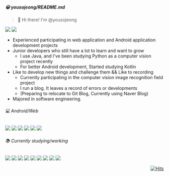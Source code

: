 ##### 😀 yousojeong/README.md

> 👋 Hi there! I'm @yousojeong

<!-- <span><a href="https://blog.naver.com/hielosan" target="_blank"><img src="https://img.shields.io/badge/Blog-03C75A?style=flat-square&logo=Naver&logoColor=white"/></a></span>
<span><a href="https://yousojeong.github.io" target="_blank"><img src="https://img.shields.io/badge/Blog-181717?style=flat-square&logo=Github&logoColor=white"/></a></span> -->
<span><a href="mailto:hielosan@naver.com"><img src="https://img.shields.io/badge/Naver mail-03C75A?style=flat-square&logo=Gmail&logoColor=white"/></a></span>
<span><a href="mailto:hielosan6@gmail.com"><img src="https://img.shields.io/badge/hielosan6@gmail.com-EA4335?style=flat-square&logo=Gmail&logoColor=white"/></a></span>
<!-- <span><img src="https://img.shields.io/badge/sojeong you-0A66C2?style=flat-square&logo=LinkedIn&logoColor=white"/></span> -->
<!-- <img src="https://img.shields.io/badge/sojeong you-0A66C2?style=flat-square&logo=LinkedIn&logoColor=white"/> -->
<!-- <img src="https://img.shields.io/badge/Discord-5865F2?style=flat-square&logo=Discord&logoColor=white"/> -->

<!-- - Experienced participating in web application and Android application development projects
  - (Work experience with 3 webs, 1 Android, 1 computer vision)
- Junior developers who still have a lot to learn and want to grow
  - I use Java, I've been studying Python as a computer vision project recently
  - For better Android development, Started studying Kotlin
- Like to developing new things and challenge them && Like to recording 
  - Recently, Studying and developing the computer vision image recognition field
  - I run a blog. It leaves a record of errors or developments
  - (Preparing to relocate to Git Blog, Currently using Naver Blog)
- Majored in software engineering. -->

- Experienced participating in web application and Android application development projects
- Junior developers who still have a lot to learn and want to grow
  - I use Java, and I've been studying Python as a computer vision project recently
  - For better Android development, Started studying Kotlin
- Like to develop new things and challenge them && Like to recording 
  - Currently participating in the computer vision image recognition field project
  - I run a blog. It leaves a record of errors or developments
  - (Preparing to relocate to Git Blog, Currently using Naver Blog)
- Majored in software engineering.
<!--   - (Work experience with 3 webs, 1 Android, 1 computer vision) -->

###### 💻 Android/Web

<span><img src="https://img.shields.io/badge/Android-3DDC84?style=flat-square&logo=Android&logoColor=white"/></span>
<span><img src="https://img.shields.io/badge/Java-007396?style=flat-square&logo=OpenJDK&logoColor=white"/></span>
<span><img src="https://img.shields.io/badge/Spring-6DB33F?style=flat-square&logo=Spring&logoColor=white"/></span>
<span><img src="https://img.shields.io/badge/Thymeleaf-005F0F?style=flat-square&logo=Thymeleaf&logoColor=white"/></span>
<span><img src="https://img.shields.io/badge/Bootstrap-7952B3?style=flat-square&logo=Bootstrap&logoColor=white"/></span>
<span><img src="https://img.shields.io/badge/MariaDB-003545?style=flat-square&logo=MariaDB&logoColor=white"/></span>

<!-- ###### Tools -->
<!-- <span><img src="https://img.shields.io/badge/Firebase-FFCA28?style=flat-square&logo=Firebase&logoColor=white"/></span> -->
<!-- <span><img src="https://img.shields.io/badge/Eclipse IDE-2C2255?style=flat-square&logo=EclipseIDE&logoColor=white"/></span> -->
<!-- <span><img src="https://img.shields.io/badge/Android Studio-3DDC84?style=flat-square&logo=Android Studio&logoColor=white"/></span> -->

###### 📚 Currently studying/working
<span><img src="https://img.shields.io/badge/Python-3766AB?style=flat-square&logo=Python&logoColor=white"/></span>
<span><img src="https://img.shields.io/badge/Pytorch-EE4C2C?style=flat-square&logo=Pytorch&logoColor=white"/></span>
<span><img src="https://img.shields.io/badge/OpenCV-5C3EE8?style=flat-square&logo=OpenCV&logoColor=white"/></span>
<span><img src="https://img.shields.io/badge/Ubuntu-E95420?style=flat-square&logo=Ubuntu&logoColor=white"/></span>
<span><img src="https://img.shields.io/badge/Docker-2496ED?style=flat-square&logo=Docker&logoColor=white"/></span>
<span><img src="https://img.shields.io/badge/Git-F05032?style=flat-square&logo=Git&logoColor=white"/></span>
<span><img src="https://img.shields.io/badge/NVIDIA-76B900?style=flat-square&logo=NVIDIA&logoColor=white"/></span>
<span><img src="https://img.shields.io/badge/Open Source-3DA639?style=flat-square&logo=Open Source Initiative&logoColor=white"/></span>
<span><img src="https://img.shields.io/badge/Kotlin-7F52FF?style=flat-square&logo=Kotlin&logoColor=white"/></span>



<!-- Hit 통계 -->
<div align="end">
 
[![Hits](https://hits.seeyoufarm.com/api/count/incr/badge.svg?url=https%3A%2F%2Fgithub.com%2Fyousojeong%2Fyousojeong&count_bg=%2304052F&title_bg=%23686868&icon=&icon_color=%23E7E7E7&title=hits&edge_flat=false)](https://hits.seeyoufarm.com)
 
</div>




<!-- 전체 통계 &hide=stars,commits,prs,issues,contribs  -->
<!-- 
<span>

![Anurag's GitHub stats](https://github-readme-stats.vercel.app/api?username=yousojeong&hide=issues&show_icons=true&count_private=true)

</span>
-->

<!-- 언어 통계 -->

<!-- 
<span>

[![Top Langs](https://github-readme-stats.vercel.app/api/top-langs/?username=yousojeong&layout=compact&langs_count=5&hide=jupyter%20notebook,Ruby,SCSS?exclude_repo=repo1,repo2)](https://github.com/anuraghazra/github-readme-stats)

</span>
-->
